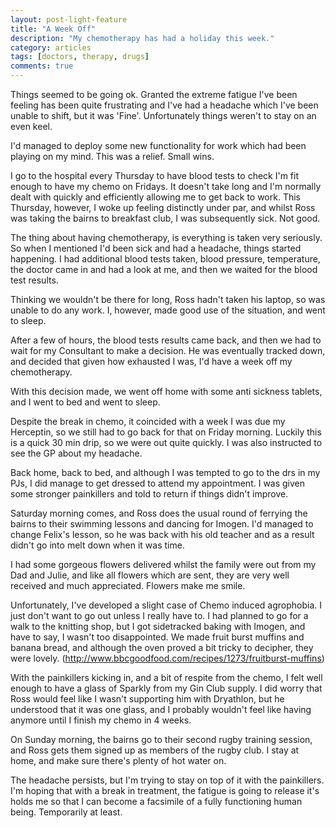 ```yaml
---
layout: post-light-feature
title: "A Week Off"
description: "My chemotherapy has had a holiday this week."
category: articles
tags: [doctors, therapy, drugs]
comments: true
---
```


Things seemed to be going ok.  Granted the extreme fatigue I've been feeling has been quite frustrating and I've had a headache which I've been unable to shift, but it was 'Fine'.  Unfortunately things weren't to stay on an even keel.

I'd managed to deploy some new functionality for work which had been playing on my mind.  This was a relief.  Small wins.

I go to the hospital every Thursday to have blood tests to check I'm fit enough to have my chemo on Fridays.  It doesn't take long and I'm normally dealt with quickly and efficiently allowing me to get back to work.  This Thursday, however, I woke up feeling distinctly under par, and whilst Ross was taking the bairns to breakfast club, I was subsequently sick.  Not good.

The thing about having chemotherapy, is everything is taken very seriously.  So when I mentioned I'd been sick and had a headache, things started happening.  I had additional blood tests taken, blood pressure, temperature, the doctor came in and had a look at me, and then we waited for the blood test results.

Thinking we wouldn't be there for long, Ross hadn't taken his laptop, so was unable to do any work.  I, however, made good use of the situation, and went to sleep.

After a few of hours, the blood tests results came back, and then we had to wait for my Consultant to make a decision.  He was eventually tracked down, and decided that given how exhausted I was, I'd have a week off my chemotherapy.

With this decision made, we went off home with some anti sickness tablets, and I went to bed and went to sleep.

Despite the break in chemo, it coincided with a week I was due my Herceptin, so we still had to go back for that on Friday morning.  Luckily this is a quick 30 min drip, so we were out quite quickly.  I was also instructed to see the GP about my headache.

Back home, back to bed, and although I was tempted to go to the drs in my PJs, I did manage to get dressed to attend my appointment.  I was given some stronger painkillers and told to return if things didn't improve.

Saturday morning comes, and Ross does the usual round of ferrying the bairns to their swimming lessons and dancing for Imogen.  I'd managed to change Felix's lesson, so he was back with his old teacher and as a result didn't go into melt down when it was time.

I had some gorgeous flowers delivered whilst the family were out from my Dad and Julie, and like all flowers which are sent, they are very well received and much appreciated.  Flowers make me smile.

Unfortunately, I've developed a slight case of Chemo induced agrophobia.  I just don't want to go out unless I really have to.  I had planned to go for a walk to the knitting shop, but I got sidetracked baking with Imogen, and have to say, I wasn't too disappointed.  We made fruit burst muffins and banana bread, and although the oven proved a bit tricky to decipher, they were lovely. (http://www.bbcgoodfood.com/recipes/1273/fruitburst-muffins)

With the painkillers kicking in, and a bit of respite from the chemo, I felt well enough to have a glass of Sparkly from my Gin Club supply.  I did worry that Ross would feel like I wasn't supporting him with Dryathlon, but he understood that it was one glass, and I probably wouldn't feel like having anymore until I finish my chemo in 4 weeks.

On Sunday morning, the bairns go to their second rugby training session, and Ross gets them signed up as members of the rugby club.  I stay at home, and make sure there's plenty of hot water on.

The headache persists, but I'm trying to stay on top of it with the painkillers.  I'm hoping that with a break in treatment, the fatigue is going to release it's holds me so that I can become a facsimile of a fully functioning human being.  Temporarily at least.